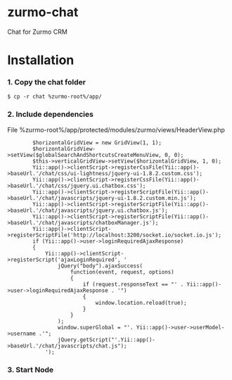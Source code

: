 zurmo-chat
==========

Chat for Zurmo CRM

# Installation

### 1. Copy the chat folder

    $ cp -r chat %zurmo-root%/app/

### 2. Include dependencies

File %zurmo-root%/app/protected/modules/zurmo/views/HeaderView.php

            $horizontalGridView = new GridView(1, 1); 
            $horizontalGridView->setView($globalSearchAndShortcutsCreateMenuView, 0, 0); 
            $this->verticalGridView->setView($horizontalGridView, 1, 0); 
            Yii::app()->clientScript->registerCssFile(Yii::app()->baseUrl.'/chat/css/ui-lightness/jquery-ui-1.8.2.custom.css'); 
            Yii::app()->clientScript->registerCssFile(Yii::app()->baseUrl.'/chat/css/jquery.ui.chatbox.css'); 
            Yii::app()->clientScript->registerScriptFile(Yii::app()->baseUrl.'/chat/javascripts/jquery-ui-1.8.2.custom.min.js'); 
            Yii::app()->clientScript->registerScriptFile(Yii::app()->baseUrl.'/chat/javascripts/jquery.ui.chatbox.js'); 
            Yii::app()->clientScript->registerScriptFile(Yii::app()->baseUrl.'/chat/javascripts/chatboxManager.js'); 
            Yii::app()->clientScript->registerScriptFile('http://localhost:3200/socket.io/socket.io.js'); 
            if (Yii::app()->user->loginRequiredAjaxResponse)
            {   
                Yii::app()->clientScript->registerScript('ajaxLoginRequired', '
                    jQuery("body").ajaxSuccess(
                        function(event, request, options)
                        {
                            if (request.responseText == "' . Yii::app()->user->loginRequiredAjaxResponse . '") 
                            {
                                window.location.reload(true);
                            }
                        }
                    );
                    window.superGlobal = "'. Yii::app()->user->userModel->username .'";
                    jQuery.getScript("'.Yii::app()->baseUrl.'/chat/javascripts/chat.js");                                                                                 
                ');


### 3. Start Node
